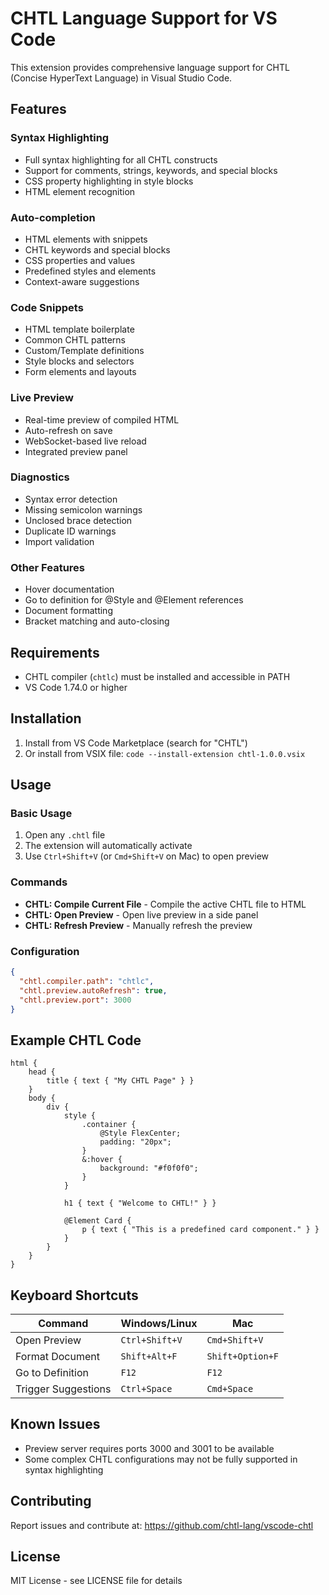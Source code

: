 # CHTL Language Support for VS Code

This extension provides comprehensive language support for CHTL (Concise HyperText Language) in Visual Studio Code.

## Features

### Syntax Highlighting
- Full syntax highlighting for all CHTL constructs
- Support for comments, strings, keywords, and special blocks
- CSS property highlighting in style blocks
- HTML element recognition

### Auto-completion
- HTML elements with snippets
- CHTL keywords and special blocks
- CSS properties and values
- Predefined styles and elements
- Context-aware suggestions

### Code Snippets
- HTML template boilerplate
- Common CHTL patterns
- Custom/Template definitions
- Style blocks and selectors
- Form elements and layouts

### Live Preview
- Real-time preview of compiled HTML
- Auto-refresh on save
- WebSocket-based live reload
- Integrated preview panel

### Diagnostics
- Syntax error detection
- Missing semicolon warnings
- Unclosed brace detection
- Duplicate ID warnings
- Import validation

### Other Features
- Hover documentation
- Go to definition for @Style and @Element references
- Document formatting
- Bracket matching and auto-closing

## Requirements

- CHTL compiler (`chtlc`) must be installed and accessible in PATH
- VS Code 1.74.0 or higher

## Installation

1. Install from VS Code Marketplace (search for "CHTL")
2. Or install from VSIX file: `code --install-extension chtl-1.0.0.vsix`

## Usage

### Basic Usage
1. Open any `.chtl` file
2. The extension will automatically activate
3. Use `Ctrl+Shift+V` (or `Cmd+Shift+V` on Mac) to open preview

### Commands
- **CHTL: Compile Current File** - Compile the active CHTL file to HTML
- **CHTL: Open Preview** - Open live preview in a side panel
- **CHTL: Refresh Preview** - Manually refresh the preview

### Configuration
```json
{
  "chtl.compiler.path": "chtlc",
  "chtl.preview.autoRefresh": true,
  "chtl.preview.port": 3000
}
```

## Example CHTL Code

```chtl
html {
    head {
        title { text { "My CHTL Page" } }
    }
    body {
        div {
            style {
                .container {
                    @Style FlexCenter;
                    padding: "20px";
                }
                &:hover {
                    background: "#f0f0f0";
                }
            }
            
            h1 { text { "Welcome to CHTL!" } }
            
            @Element Card {
                p { text { "This is a predefined card component." } }
            }
        }
    }
}
```

## Keyboard Shortcuts

| Command | Windows/Linux | Mac |
|---------|--------------|-----|
| Open Preview | `Ctrl+Shift+V` | `Cmd+Shift+V` |
| Format Document | `Shift+Alt+F` | `Shift+Option+F` |
| Go to Definition | `F12` | `F12` |
| Trigger Suggestions | `Ctrl+Space` | `Cmd+Space` |

## Known Issues

- Preview server requires ports 3000 and 3001 to be available
- Some complex CHTL configurations may not be fully supported in syntax highlighting

## Contributing

Report issues and contribute at: https://github.com/chtl-lang/vscode-chtl

## License

MIT License - see LICENSE file for details